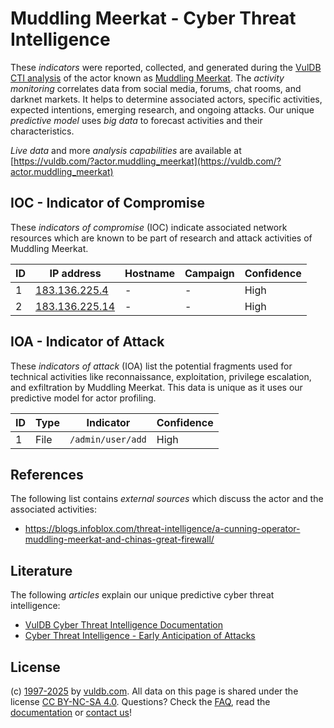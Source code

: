 # Muddling Meerkat - Cyber Threat Intelligence

These _indicators_ were reported, collected, and generated during the [VulDB CTI analysis](https://vuldb.com/?kb.cti) of the actor known as [Muddling Meerkat](https://vuldb.com/?actor.muddling_meerkat). The _activity monitoring_ correlates data from social media, forums, chat rooms, and darknet markets. It helps to determine associated actors, specific activities, expected intentions, emerging research, and ongoing attacks. Our unique _predictive model_ uses _big data_ to forecast activities and their characteristics.

_Live data_ and more _analysis capabilities_ are available at [https://vuldb.com/?actor.muddling_meerkat](https://vuldb.com/?actor.muddling_meerkat)

## IOC - Indicator of Compromise

These _indicators of compromise_ (IOC) indicate associated network resources which are known to be part of research and attack activities of Muddling Meerkat.

ID | IP address | Hostname | Campaign | Confidence
-- | ---------- | -------- | -------- | ----------
1 | [183.136.225.4](https://vuldb.com/?ip.183.136.225.4) | - | - | High
2 | [183.136.225.14](https://vuldb.com/?ip.183.136.225.14) | - | - | High

## IOA - Indicator of Attack

These _indicators of attack_ (IOA) list the potential fragments used for technical activities like reconnaissance, exploitation, privilege escalation, and exfiltration by Muddling Meerkat. This data is unique as it uses our predictive model for actor profiling.

ID | Type | Indicator | Confidence
-- | ---- | --------- | ----------
1 | File | `/admin/user/add` | High

## References

The following list contains _external sources_ which discuss the actor and the associated activities:

* https://blogs.infoblox.com/threat-intelligence/a-cunning-operator-muddling-meerkat-and-chinas-great-firewall/

## Literature

The following _articles_ explain our unique predictive cyber threat intelligence:

* [VulDB Cyber Threat Intelligence Documentation](https://vuldb.com/?kb.cti)
* [Cyber Threat Intelligence - Early Anticipation of Attacks](https://www.scip.ch/en/?labs.20201022)

## License

(c) [1997-2025](https://vuldb.com/?kb.changelog) by [vuldb.com](https://vuldb.com/?kb.about). All data on this page is shared under the license [CC BY-NC-SA 4.0](https://creativecommons.org/licenses/by-nc-sa/4.0/). Questions? Check the [FAQ](https://vuldb.com/?kb.faq), read the [documentation](https://vuldb.com/?kb) or [contact us](https://vuldb.com/?contact)!
